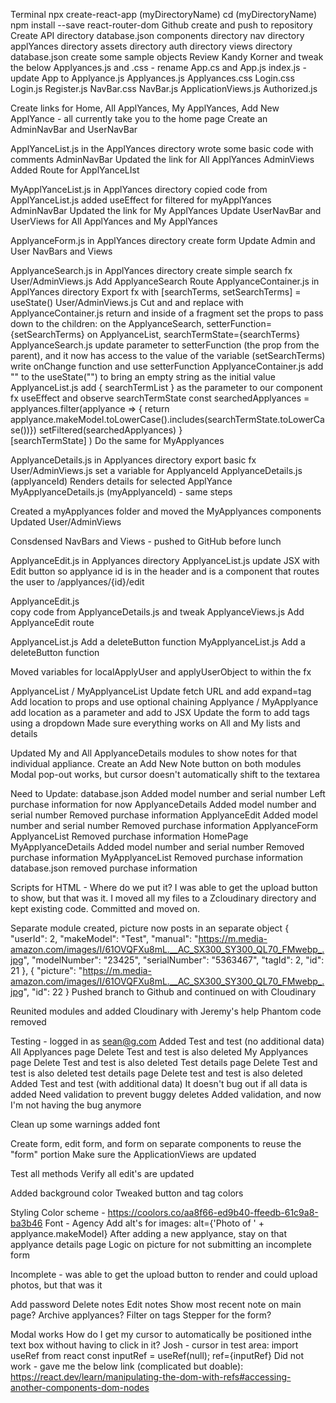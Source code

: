<!-- Steps I've taken -->
Terminal
    npx create-react-app (myDirectoryName)
    cd (myDirectoryName)
    npm install --save react-router-dom
Github
    create and push to repository
Create
    API directory
        database.json
    components directory
        nav directory
        applYances directory
        assets directory
        auth directory
        views directory
database.json
    create some sample objects
Review Kandy Korner and tweak the below
    Applyances.js and .css - rename App.cs and App.js
    index.js - update App to Applyance.js
    Applyances.js 
    Applyances.css
    Login.css
    Login.js
    Register.js
    NavBar.css
    NavBar.js
    ApplicationViews.js
    Authorized.js
<!-- Status: We have a visible site with working code! -->

<!-- NavBar Branch -->
Create links for Home, All ApplYances, My ApplYances, Add New ApplYance - all currently take you to the home page
Create an AdminNavBar and UserNavBar
<!-- Status: We have a visible NavBar with Links that all point to the root home page -->

<!-- All ApplYances page -->
ApplYanceList.js in the ApplYances directory 
    wrote some basic code with comments
AdminNavBar
    Updated the link for All ApplYances
AdminViews
    Added Route for ApplYanceLIst
<!-- Status: We have a page that renders with a picture and link to manual -->

<!-- My ApplYances page -->
MyApplYanceList.js in ApplYances directory
    copied code from ApplYanceList.js
    added useEffect for filtered for myApplYances
AdminNavBar
    Updated the link for My ApplYances
Update UserNavBar and UserViews for All ApplYances and My ApplYances
<!-- Status: We have working code for both All and My ApplYances for Admin and User -->

<!-- Add New ApplYance page -->
ApplyanceForm.js in ApplYances directory
    create form
Update Admin and User NavBars and Views
<!-- Status: We have a working form! -->

<!-- Add ability to search ApplYances -->
ApplyanceSearch.js in ApplYances directory
    create simple search fx
User/AdminViews.js
    Add ApplyanceSearch Route
ApplyanceContainer.js in ApplYances directory
    Export fx with [searchTerms, setSearchTerms] = useState()
User/AdminViews.js
    Cut <ApplyanceSearch /> and <ApplyanceList /> and replace with <ApplyanceContainer />
ApplyanceContainer.js
    return <ApplyanceSearch /> and <ApplyanceList /> inside of a fragment
    set the props to pass down to the children:
        on the ApplyanceSearch, setterFunction={setSearchTerms}
        on ApplyanceList, searchTermState={searchTerms}
ApplyanceSearch.js
    update parameter to setterFunction (the prop from the parent), and it now has access to the value of the variable (setSearchTerms)
    write onChange function and use setterFunction
ApplyanceContainer.js
    add "" to the useState("") to bring an empty string as the initial value
ApplyanceList.js
    add { searchTermList } as the parameter to our component fx
    useEffect and observe searchTermState
    const searchedApplyances = applyances.filter(applyance => {
        return applyance.makeModel.toLowerCase().includes(searchTermState.toLowerCase())})
        setFiltered(searchedApplyances)
        }   
        [searchTermState]
        )
Do the same for MyApplyances
<!-- Status - Search works for ApplYances and MyApplYances -->

<!-- Edit an Applyance -->
ApplyanceDetails.js in Applyances directory
    export basic fx
User/AdminViews.js
    set a variable for ApplyanceId
ApplyanceDetails.js (applyanceId)
    Renders details for selected ApplYance
MyApplyanceDetails.js (myApplyanceId) - same steps
<!-- Status - Detailed view works for All and My ApplYances -->

<!-- Separate All and My Applyances -->
Created a myApplyances folder and moved the MyApplyances components
Updated User/AdminViews
<!-- Status - Everything seems to be working, no errors -->

<!-- Move search to NavBar or ApplicationView -->
Consdensed NavBars and Views - pushed to GitHub before lunch
<!-- Status - Put on hold -->

<!-- Edit an Applyance -->
ApplyanceEdit.js in Applyances directory
ApplyanceList.js
    update JSX with Edit button so applyance id is in the header and is a <Link> component that routes the user to /applyances/{id}/edit
<!-- QUESTION
Why do I have to refresh to get my edit button? -->
ApplyanceEdit.js   
    copy code from ApplyanceDetails.js and tweak
ApplyanceViews.js
    Add ApplyanceEdit route
<!-- Status - works for All Applyances/MyApplyances except I have to refresh when switching between users -->

<!-- Delete an appliance -->
ApplyanceList.js
    Add a deleteButton function
MyApplyanceList.js
    Add a deleteButton function
<!-- Status - works for All Applyances/MyApplyances except I have to refresh when switching between users -->

<!-- Fix bug - Edit/Delete - Refresh between users -->
Moved variables for localApplyUser and applyUserObject to within the fx
<!-- Status - bug is squashed -->

<!-- Add location tags -->
ApplyanceList / MyApplyanceList
    Update fetch URL and add expand=tag
    Add location to props and use optional chaining
Applyance / MyApplyance
    add location as a parameter and add to JSX
Update the form to add tags using a dropdown
Made sure everything works on All and My lists and details
<!-- Status - Everything seems to be working -->

<!-- Show notes and add notes to each appliance -->
Updated My and All ApplyanceDetails modules to show notes for that individual appliance.
Create an Add New Note button on both modules
Modal pop-out works, but cursor doesn't automatically shift to the textarea
<!-- Status - We're going to leave it as is -->

<!-- Update purchase info to model number and serial number -->
Need to Update:
    database.json
        Added model number and serial number
        Left purchase information for now
    ApplyanceDetails
        Added model number and serial number
        Removed purchase information
    ApplyanceEdit
        Added model number and serial number
        Removed purchase information
    ApplyanceForm
    ApplyanceList
        Removed purchase information
    HomePage
    MyApplyanceDetails
        Added model number and serial number
        Removed purchase information
    MyApplyanceList
        Removed purchase information
    database.json
        removed purchase information
<!-- Status - seems to be working fine -->


<!-- Cloudinary Questions -->
Scripts for HTML - Where do we put it?
    <script
    src="https://widget.cloudinary.com/v2.0/global/all.js" type="text/javascript"
    ></script>
I was able to get the upload button to show, but that was it. I moved all my files to a Zcloudinary directory and kept existing code. Committed and moved on.
<!-- Status - not functioning -->

<!-- Move upload image URL to a separate module -->
Separate module created, picture now posts in an separate object
    {
      "userId": 2,
      "makeModel": "Test",
      "manual": "https://m.media-amazon.com/images/I/61OVQFXu8mL.__AC_SX300_SY300_QL70_FMwebp_.jpg",
      "modelNumber": "23425",
      "serialNumber": "5363467",
      "tagId": 2,
      "id": 21
    },
    {
      "picture": "https://m.media-amazon.com/images/I/61OVQFXu8mL.__AC_SX300_SY300_QL70_FMwebp_.jpg",
      "id": 22
    }
Pushed branch to Github and continued on with Cloudinary
<!-- Check with Josh to see if that's what we meant to do... I think so because we are going to be creating a different object on Cloudinary -->

<!-- Cloudinary -->
Reunited modules and added Cloudinary with Jeremy's help
Phantom code removed
<!-- Status - It works!!! -->

<!-- Buggy delete button -->
Testing - logged in as sean@g.com
Added Test and test (no additional data)
    All Applyances page
        Delete Test and test is also deleted
    My Applyances page
        Delete Test and test is also deleted
    Test details page
        Delete Test and test is also deleted
    test details page
        Delete test and test is also deleted
Added Test and test (with additional data)
    It doesn't bug out if all data is added
Need validation to prevent buggy deletes
Added validation, and now I'm not having the bug anymore
<!-- Status - Bug squashed -->

<!-- CSS - Make it purty -->
Clean up some warnings
added font
<!-- Status - uploaded to Github -->

<!-- Refactor code  -->
Create form, edit form, and form on separate components to reuse the "form" portion
Make sure the ApplicationViews are updated
<!-- Status - seems to be working -->
Test all methods
Verify all edit's are updated
<!-- Status - It alls seems to be working -->

<!-- CSS using Reactstrap Bootstrap -->
Added background color
Tweaked button and tag colors
<!-- Commit and merge before adjusting ReactStrap -->




<!-- QUESTIONS -->


<!-- TODO's -->
Styling
    Color scheme - https://coolors.co/aa8f66-ed9b40-ffeedb-61c9a8-ba3b46 
    Font - Agency 
    Add alt's for images: alt={'Photo of ' + applyance.makeModel} 
After adding a new applyance, stay on that applyance details page
Logic on picture for not submitting an incomplete form

<!-- CLOUDINARY -->
Incomplete - was able to get the upload button to render and could upload photos, but that was it

<!-- STRETCH -->
Add password
Delete notes
Edit notes
Show most recent note on main page?
Archive applyances?
Filter on tags 
Stepper for the form?

<!-- MODAL STRETCH -->
Modal works
    How do I get my cursor to automatically be positioned inthe text box without having to click in it? 
    Josh - cursor in test area: import useRef from react const inputRef = useRef(null); ref={inputRef} Did not work - gave me the below link (complicated but doable):
        https://react.dev/learn/manipulating-the-dom-with-refs#accessing-another-components-dom-nodes 
